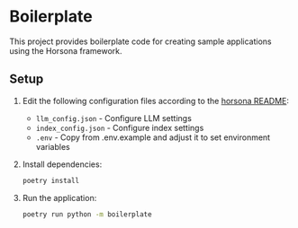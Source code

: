 # Boilerplate

This project provides boilerplate code for creating sample applications using the Horsona framework.

## Setup

1. Edit the following configuration files according to the [horsona README](https://github.com/synthbot-anon/horsona/blob/main/README.md):
   - `llm_config.json` - Configure LLM settings
   - `index_config.json` - Configure index settings 
   - `.env` - Copy from .env.example and adjust it to set environment variables

2. Install dependencies:
   ```bash
   poetry install
   ```

3. Run the application:
   ```bash
   poetry run python -m boilerplate
   ```


